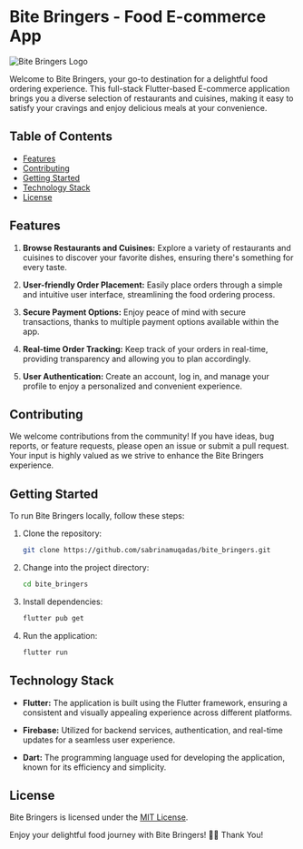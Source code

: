 # Bite Bringers - Food E-commerce App

![Bite Bringers Logo](https://seeklogo.com/images/F/food-logo-59E5A73AFD-seeklogo.com.png)

Welcome to Bite Bringers, your go-to destination for a delightful food ordering experience. This full-stack Flutter-based E-commerce application brings you a diverse selection of restaurants and cuisines, making it easy to satisfy your cravings and enjoy delicious meals at your convenience.

## Table of Contents
- [Features](#features)
- [Contributing](#contributing)
- [Getting Started](#getting-started)
- [Technology Stack](#technology-stack)
- [License](#license)

## Features

1. **Browse Restaurants and Cuisines:** Explore a variety of restaurants and cuisines to discover your favorite dishes, ensuring there's something for every taste.

2. **User-friendly Order Placement:** Easily place orders through a simple and intuitive user interface, streamlining the food ordering process.

3. **Secure Payment Options:** Enjoy peace of mind with secure transactions, thanks to multiple payment options available within the app.

4. **Real-time Order Tracking:** Keep track of your orders in real-time, providing transparency and allowing you to plan accordingly.

5. **User Authentication:** Create an account, log in, and manage your profile to enjoy a personalized and convenient experience.

## Contributing

We welcome contributions from the community! If you have ideas, bug reports, or feature requests, please open an issue or submit a pull request. Your input is highly valued as we strive to enhance the Bite Bringers experience.

## Getting Started

To run Bite Bringers locally, follow these steps:

1. Clone the repository:

    ```bash
    git clone https://github.com/sabrinamuqadas/bite_bringers.git
    ```

2. Change into the project directory:

    ```bash
    cd bite_bringers
    ```

3. Install dependencies:

    ```bash
    flutter pub get
    ```

4. Run the application:

    ```bash
    flutter run
    ```

## Technology Stack

- **Flutter:** The application is built using the Flutter framework, ensuring a consistent and visually appealing experience across different platforms.

- **Firebase:** Utilized for backend services, authentication, and real-time updates for a seamless user experience.

- **Dart:** The programming language used for developing the application, known for its efficiency and simplicity.

## License

Bite Bringers is licensed under the [MIT License](LICENSE).

Enjoy your delightful food journey with Bite Bringers! 🍔🛒
Thank You!